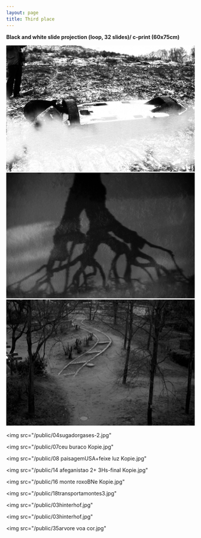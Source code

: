 ```yaml
---
layout: page
title: Third place
---
```


**Black and white slide projection (loop, 32 slides)/ c-print (60x75cm)**

<img src="/public/01casco_submarino+fumo_focado.jpg">

<img src="/public/02arvore sombra Kopie.jpg">

<img src="/public/03hinterhof.jpg">

<img src="/public/04sugadorgases-2.jpg"

<img src="/public/07ceu buraco Kopie.jpg"

<img src="/public/08 paisagemUSA+feixe luz Kopie.jpg"

<img src="/public/14 afeganistao 2+ 3Hs-final Kopie.jpg"

<img src="/public/16 monte roxoBNe Kopie.jpg"

<img src="/public/18transportamontes3.jpg"

<img src="/public/03hinterhof.jpg"

<img src="/public/03hinterhof.jpg"

<img src="/public/35arvore voa cor.jpg"
